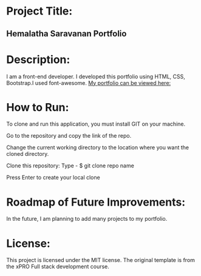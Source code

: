  # Project Title:
## Hemalatha Saravanan Portfolio

# Description:
I am a front-end developer.
I developed this portfolio using HTML, CSS, Bootstrap.I used font-awesome.
[My portfolio can be viewed here:](https://hema35.github.io/hemaportfolio.github.io/)

# How to Run:
To clone and run this application, you must install GIT on your machine.

Go to the repository and copy the link of the repo.

Change the current working directory to the location where you want the cloned directory.

Clone this repository: Type - $ git clone repo name

Press Enter to create your local clone

# Roadmap of Future Improvements:
 In the future, I am planning to add many projects to my portfolio.

 # License:
This project is licensed under the MIT license. The original template is from the xPRO Full stack development course.

